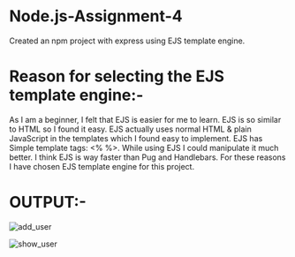 # Node.js-Assignment-4

Created an npm project with express using EJS template engine.

# Reason for selecting the EJS template engine:-
 
As I am a beginner, I felt that EJS is easier for me to learn. EJS is so similar to HTML so I found it easy. EJS actually uses normal HTML & plain JavaScript in the    templates which I found easy to implement. EJS has Simple template tags: <% %>. While using EJS I could manipulate it much better. I think EJS is way faster than Pug and  Handlebars. For these reasons I have chosen EJS template engine for this project.


# OUTPUT:-


![add_user](https://user-images.githubusercontent.com/99710364/221640506-037da32c-ba0a-412b-aad9-b0447576fe3b.png)


![show_user](https://user-images.githubusercontent.com/99710364/221640515-03b27e4f-bc32-4459-aa86-f06c00433f31.png)
